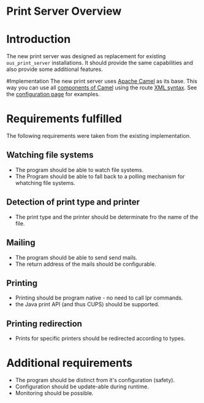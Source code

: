 Print Server Overview
=====================

# Introduction
The new print server was designed as replacement for existing `ous_print_server` installations. It should provide the same capabilities and also provide some additional features.

#Implementation
The new print server uses [Apache Camel](http://camel.apache.org/) as its base. This way you can use all [components of Camel](http://camel.apache.org/components.html) using the route [XML syntax](http://camel.apache.org/configuring-camel.html). See the [configuration page](./configuration.html) for examples.

# Requirements fulfilled
The following requirements were taken from the existing implementation.

## Watching file systems
* The program should be able to watch file systems.
* The Program should be able to fall back to a polling mechanism for whatching file systems.

## Detection of print type and printer
* The print type and the printer should be determinate fro the name of the file.

## Mailing
* The program should be able to send send mails.
* The return address of the mails should be configurable.

## Printing
* Printing should be program native - no need to call lpr commands.
* the Java print API (and thus CUPS) should be supported.

## Printing redirection
* Prints for specific printers should be redirected according to types.

# Additional requirements
* The program should be distinct from it's configuration (safety).
* Configuration should be update-able during runtime.
* Monitoring should be possible.